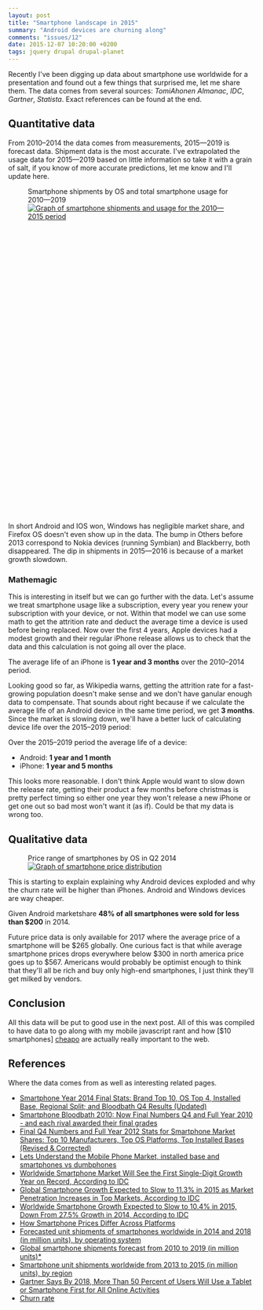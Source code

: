 ```yaml
---
layout: post
title: "Smartphone landscape in 2015"
summary: "Android devices are churning along"
comments: "issues/12"
date: 2015-12-07 10:20:00 +0200
tags: jquery drupal drupal-planet
---
```



Recently I've been digging up data about smartphone use worldwide for a 
presentation and found out a few things that surprised me, let me share them.
The data comes from several sources: *TomiAhonen Almanac*, *IDC*, *Gartner*, 
*Statista*. Exact references can be found at the end. 


## Quantitative data

From 2010–2014 the data comes from measurements, 2015—2019 is forecast 
data. Shipment data is the most accurate. I've extrapolated the usage data 
for 2015—2019 based on little information so take it with a grain of salt, 
if you know of more accurate predictions, let me know and I'll update here.

<figure>
<figcaption>
Smartphone shipments by OS and total smartphone usage for 2010—2019
</figcaption>
<a class="hide" href="http://read.theodoreb.net/2015/smartphone-landscape-2015.html">
<img id="chart-main-fallback" src="http://read.theodoreb.net/assets/2015-12/smartphone-landscape-2015.png" alt="Graph of smartphone shipments and usage for the 2010—2015 period">
</a>
<div id="chart-main"></div>
</figure>


In short Android and IOS won, Windows has negligible market share, and Firefox
 OS doesn't even show up in the data. The bump in Others before 2013 correspond 
to Nokia devices (running Symbian) and Blackberry, both disappeared. The dip in
 shipments in 2015—2016 is because of a market growth slowdown. 
     
### Mathemagic     

This is interesting in itself but we can go
further with the data. Let's assume we treat smartphone usage like 
a subscription, every year you renew your subscription with your device, or 
not. Within that model we can use some math to get the attrition rate and 
deduct the average time a device is used before being replaced. Now over the 
first 4 years, Apple devices had a modest growth and their regular iPhone 
release allows us to check that the data and this calculation is not going all 
over the place. 

<p class="highlight">
The average life of an iPhone is <strong>1 year and 3 months</strong> over 
the 2010–2014 period.
</p>

Looking good so far, as Wikipedia warns, getting the attrition rate for a 
fast-growing population doesn't make sense and we don't have ganular enough 
data to compensate. That sounds about right because if we calculate 
the average life of an Android device in the same time period, we get 
**3&nbsp;months**. Since the market is slowing down, we'll have a better luck of 
calculating device life over the 2015–2019 period: 
 
<div class="highlight">
<p>Over the 2015–2019 period the average life of a device:</p>
<ul>
<li>Android: <strong>1 year and 1 month</strong></li>
<li>iPhone: <strong>1 year and 5 months</strong></li>
</ul>
</div>

This looks more reasonable. I don't think Apple would want to slow down the 
release rate, getting their product a few months before christmas is pretty 
perfect timing so either one year they won't release a new iPhone or get one
out so bad most won't want it (as if). Could be that my data is wrong too.
 
## Qualitative data


<figure>
<figcaption>
Price range of smartphones by OS in Q2 2014
</figcaption>
<a class="hide" href="http://read.theodoreb.net/2015/smartphone-landscape-2015.html">
<img id="chart-price-fallback" src="http://read.theodoreb.net/assets/2015-12/smartphone-landscape-2015-price.png" alt="Graph of smartphone price distribution">
</a>
<div id="chart-price"></div>
</figure>


This is starting to explain explaining why Android devices exploded and why 
the churn rate will be higher than iPhones. Android and Windows devices are 
way cheaper. 

<p class="highlight">
Given Android marketshare <strong>48% of all smartphones were sold for less 
than $200</strong> in 2014.
</p>

Future price data is only available for 2017 where the average price of a 
smartphone will be $265 globally. One curious fact is that 
while average smartphone prices drops everywhere below $300 in north america 
price goes up to $567. Americans would probably be optimist enough to think 
that they'll all be rich and buy only high-end smartphones, I just 
think they'll get milked by vendors. 


## Conclusion

All this data will be put to good use in the next post. All of this 
 was compiled to have data to go along with my mobile javascript rant and how 
 [$10 smartphones] [cheapo] are actually really important to the web.  


## References

Where the data comes from as well as interesting related pages.

* [Smartphone Year 2014 Final Stats: Brand Top 10, OS Top 4, Installed Base, Regional Split; and Bloodbath Q4 Results (Updated)](http://communities-dominate.blogs.com/brands/2015/02/smarphone-year-2014-final-stats-brand-top-10-os-top-5-installed-base-regional-split-and-bloodbath-q4.html)
* [Smartphone Bloodbath 2010: Now Final Numbers Q4 and Full Year 2010 - and each rival awarded their final grades](http://communities-dominate.blogs.com/brands/2011/02/smartphone-bloodbath-2010-now-final-numbers-q4-and-full-year-2010-and-each-rival-awarded-their-final.html)
* [Final Q4 Numbers and Full Year 2012 Stats for Smartphone Market Shares: Top 10 Manufacturers, Top OS Platforms, Top Installed Bases (Revised & Corrected)](http://communities-dominate.blogs.com/brands/2013/02/final-q4-numbers-and-full-year-2012-stats-for-smartphone-market-shares-top-10-manufacturers-top-os-p.html)
* [Lets Understand the Mobile Phone Market, installed base and smartphones vs dumbphones](http://communities-dominate.blogs.com/brands/2010/12/lets-understand-the-mobile-phone-market-installed-base-and-smartphones-vs-dumbphones.html)
* [Worldwide Smartphone Market Will See the First Single-Digit Growth Year on Record, According to IDC](https://www.idc.com/getdoc.jsp?containerId=prUS40664915)
* [Global Smartphone Growth Expected to Slow to 11.3% in 2015 as Market Penetration Increases in Top Markets, According to IDC](https://www.idc.com/getdoc.jsp?containerId=prUS25641615)
* [Worldwide Smartphone Growth Expected to Slow to 10.4% in 2015, Down From 27.5% Growth in 2014, According to IDC](https://www.idc.com/getdoc.jsp?containerId=prUS25860315)
* [How Smartphone Prices Differ Across Platforms](http://www.statista.com/chart/2586/how-smartphone-prices-differ-across-platforms/)
* [Forecasted unit shipments of smartphones worldwide in 2014 and 2018 (in million units), by operating system](http://www.statista.com/statistics/309448/global-smartphone-shipments-forecast-operating-system/)
* [Global smartphone shipments forecast from 2010 to 2019 (in million units)*](http://www.statista.com/statistics/263441/global-smartphone-shipments-forecast/)
* [Smartphone unit shipments worldwide from 2013 to 2015 (in million units), by region](http://www.statista.com/statistics/412108/global-smartphone-shipments-global-region/)
* [Gartner Says By 2018, More Than 50 Percent of Users Will Use a Tablet or Smartphone First for All Online Activities](https://www.gartner.com/newsroom/id/2939217)
* [Churn rate](https://en.wikipedia.org/wiki/Churn_rate)



<div>
  <link rel="stylesheet" href="/assets/2015-12/c3.min.css">
  <style>
    #chart-main {width: 100%; height: 600px;}
    .c3 pattern circle {fill: #fff; fill-opacity: 1}
    .c3-line {stroke-width: 6px; z-index:100; }
    .c3 pattern path {stroke: #ddd; stroke-opacity: 1}
    .c3-area {opacity: 1}
  </style>
  <script src="/assets/2015-12/d3.v3.min.js"></script>
  <script src="/assets/2015-12/textures.min.js"></script>
  <script src="/assets/2015-12/c3.min.js"></script>
  <script src="/assets/2015-12/smartphones.js"></script>
</div>


[cheapo]: http://arstechnica.com/gadgets/2015/12/a-review-of-the-10-walmart-phone-better-than-nothing-but-not-by-much/
